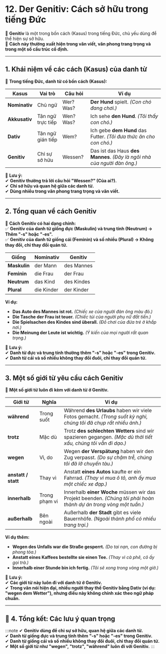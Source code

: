 # **12. Der Genitiv: Cách sở hữu trong tiếng Đức**

📌 **Genitiv** là một trong bốn cách (Kasus) trong tiếng Đức, chủ yếu dùng để thể hiện sự sở hữu.  
📌 **Cách này thường xuất hiện trong văn viết, văn phong trang trọng và trong một số cấu trúc cố định.**

---

## **1. Khái niệm về các cách (Kasus) của danh từ**

📌 **Trong tiếng Đức, danh từ có bốn cách (Kasus):**

|**Kasus**|**Vai trò**|**Câu hỏi**|**Ví dụ**|
|---|---|---|---|
|**Nominativ**|Chủ ngữ|Wer? Was?|**Der Hund** spielt. _(Con chó đang chơi.)_|
|**Akkusativ**|Tân ngữ trực tiếp|Wen? Was?|Ich sehe **den Hund**. _(Tôi thấy con chó.)_|
|**Dativ**|Tân ngữ gián tiếp|Wem?|Ich gebe **dem Hund** das Futter. _(Tôi đưa thức ăn cho con chó.)_|
|**Genitiv**|Chỉ sự sở hữu|Wessen?|Das ist das Haus **des Mannes**. _(Đây là ngôi nhà của người đàn ông.)_|

📌 **Lưu ý:**  
✔ **Genitiv thường trả lời câu hỏi "Wessen?" (Của ai?).**  
✔ **Chỉ sở hữu và quan hệ giữa các danh từ.**  
✔ **Dùng nhiều trong văn phong trang trọng và văn viết.**

---

## **2. Tổng quan về cách Genitiv**

📌 **Cách Genitiv có hai dạng chính:**  
✅ **Genitiv của danh từ giống đực (Maskulin) và trung tính (Neutrum) → Thêm "-s" hoặc "-es".**  
✅ **Genitiv của danh từ giống cái (Feminin) và số nhiều (Plural) → Không thay đổi, chỉ thay đổi quán từ.**

|**Giống**|**Nominativ**|**Genitiv**|
|---|---|---|
|**Maskulin**|der Mann|des Mannes|
|**Feminin**|die Frau|der Frau|
|**Neutrum**|das Kind|des Kindes|
|**Plural**|die Kinder|der Kinder|

**Ví dụ:**

- **Das Auto des Mannes ist rot.** _(Chiếc xe của người đàn ông màu đỏ.)_
- **Die Tasche der Frau ist teuer.** _(Chiếc túi của người phụ nữ đắt tiền.)_
- **Die Spielsachen des Kindes sind überall.** _(Đồ chơi của đứa trẻ ở khắp nơi.)_
- **Die Meinung der Leute ist wichtig.** _(Ý kiến của mọi người rất quan trọng.)_

📌 **Lưu ý:**  
✔ **Danh từ đực và trung tính thường thêm "-s" hoặc "-es" trong Genitiv.**  
✔ **Danh từ cái và số nhiều không thay đổi đuôi, chỉ thay đổi quán từ.**

---

## **3. Một số giới từ yêu cầu cách Genitiv**

📌 **Một số giới từ luôn đi kèm với danh từ ở Genitiv.**

|**Giới từ**|**Nghĩa**|**Ví dụ**|
|---|---|---|
|**während**|Trong suốt|Während **des Urlaubs** haben wir viele Fotos gemacht. _(Trong suốt kỳ nghỉ, chúng tôi đã chụp rất nhiều ảnh.)_|
|**trotz**|Mặc dù|Trotz **des schlechten Wetters** sind wir spazieren gegangen. _(Mặc dù thời tiết xấu, chúng tôi vẫn đi dạo.)_|
|**wegen**|Vì, do|Wegen **der Verspätung** haben wir den Zug verpasst. _(Do sự chậm trễ, chúng tôi đã lỡ chuyến tàu.)_|
|**anstatt / statt**|Thay vì|Anstatt **eines Autos** kaufte er ein Fahrrad. _(Thay vì mua ô tô, anh ấy mua một chiếc xe đạp.)_|
|**innerhalb**|Trong phạm vi|Innerhalb **einer Woche** müssen wir das Projekt beenden. _(Chúng tôi phải hoàn thành dự án trong vòng một tuần.)_|
|**außerhalb**|Bên ngoài|Außerhalb **der Stadt** gibt es viele Bauernhöfe. _(Ngoài thành phố có nhiều trang trại.)_|

**Ví dụ thêm:**

- **Wegen des Unfalls war die Straße gesperrt.** _(Do tai nạn, con đường bị phong tỏa.)_
- **Anstatt eines Kaffees bestellte sie einen Tee.** _(Thay vì cà phê, cô ấy gọi trà.)_
- **Innerhalb einer Stunde bin ich fertig.** _(Tôi sẽ xong trong vòng một giờ.)_

📌 **Lưu ý:**  
✔ **Các giới từ này luôn đi với danh từ ở Genitiv.**  
✔ **Trong văn nói hiện đại, nhiều người thay thế Genitiv bằng Dativ (ví dụ: "wegen dem Wetter"), nhưng điều này không chính xác theo ngữ pháp chuẩn.**

---

## **🎯 4. Tổng kết: Các lưu ý quan trọng**

:::note
✔ **Genitiv dùng để chỉ sự sở hữu, quan hệ giữa các danh từ.**  
✔ **Danh từ giống đực và trung tính thêm "-s" hoặc "-es" trong Genitiv.**  
✔ **Danh từ giống cái và số nhiều không thay đổi đuôi, chỉ thay đổi quán từ.**  
✔ **Một số giới từ như "wegen", "trotz", "während" luôn đi với Genitiv.**
:::